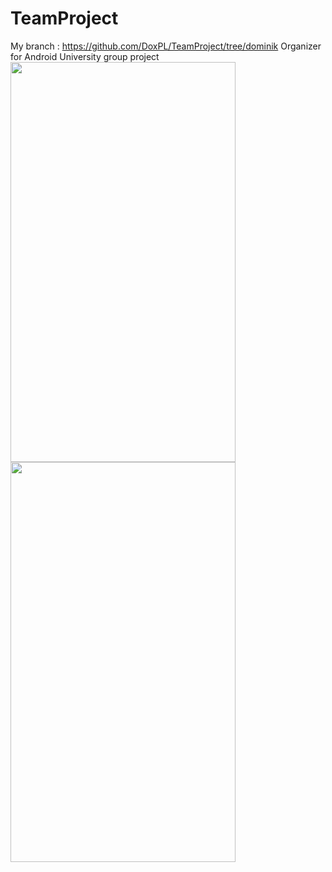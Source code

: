 # TeamProject
My branch : https://github.com/DoxPL/TeamProject/tree/dominik
Organizer for Android
University group project
<img src = "https://uc4f85cee0119e9bbe50cc704c4c.previews.dropboxusercontent.com/p/thumb/AAXEmqygW5Mco_osCOC86DcyEqagkaVVzKcSidsqtH6ON36_FqsXuvb4BlNBWdhjliQUiXzzXPXmOdpkMZT3qKj92SY-Tv6r-jq68qCCpynXjHap0bWCd3xDL-aU9yB7LeOEQzLZUFppQTsnJsRaON-RZUPMlXgRijyIgYGTr6RjbxXgxmJf4HuAb9b-oZQBs_l0qnBNCHWRzNPdKKZkyWz_Vd7mpzr6EXVcrHAoF19Q7fScBzSsno5-YtSx2P9y-FcMD_Keb0UUEgF9U_aHKe0X/p.png?size=1600x1200&size_mode=3" width = "360" height = "640" />
<img src = "https://uc58fc23bad528edb0bbfd575e9e.previews.dropboxusercontent.com/p/thumb/AAWNi7O-Y2qypXNIdWyZFiieEQvoVzFYfagbhRp7P7O-fBpBpBGXqKyrau4x3ZYbO7Ujtg6MTO8W2PIduYwTUUQTDjYAAeKDcTRLDbXN0ihyLVEaVPgbBHQZ1qPK655ypPUsHZxIYO7YhyuKa0nfVWg8B81TrAdzEf5Ty-uwBEv6UYMBV4-hKMzrRG4rcaN6yz464h_V9jA4_yuO_YeEz3LWiT_kW4nz-T_gjg0spV7OB8UHc8Av9qJUEp1XhaWaVZfZmApxhegY2KC0gRbodyZG/p.png?size_mode=5" width = "360" height = "640" />
